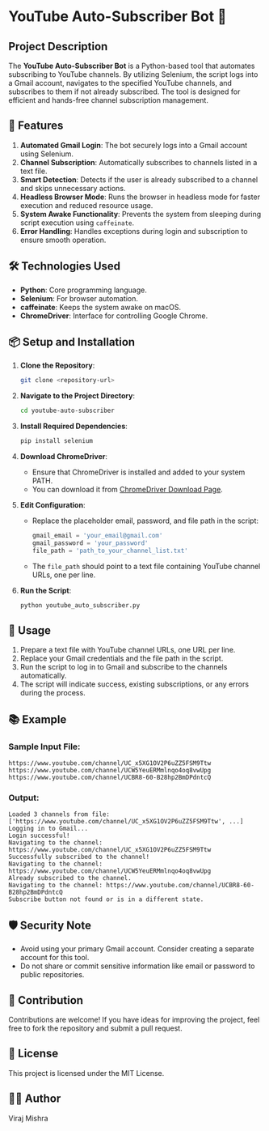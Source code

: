 # YouTube Auto-Subscriber Bot 🎥

## Project Description

The **YouTube Auto-Subscriber Bot** is a Python-based tool that automates subscribing to YouTube channels. By utilizing Selenium, the script logs into a Gmail account, navigates to the specified YouTube channels, and subscribes to them if not already subscribed. The tool is designed for efficient and hands-free channel subscription management.

## 🚀 Features

1. **Automated Gmail Login**: The bot securely logs into a Gmail account using Selenium.
2. **Channel Subscription**: Automatically subscribes to channels listed in a text file.
3. **Smart Detection**: Detects if the user is already subscribed to a channel and skips unnecessary actions.
4. **Headless Browser Mode**: Runs the browser in headless mode for faster execution and reduced resource usage.
5. **System Awake Functionality**: Prevents the system from sleeping during script execution using `caffeinate`.
6. **Error Handling**: Handles exceptions during login and subscription to ensure smooth operation.

## 🛠️ Technologies Used

- **Python**: Core programming language.
- **Selenium**: For browser automation.
- **caffeinate**: Keeps the system awake on macOS.
- **ChromeDriver**: Interface for controlling Google Chrome.

## 📦 Setup and Installation

1. **Clone the Repository**:
    ```bash
    git clone <repository-url>
    ```
2. **Navigate to the Project Directory**:
    ```bash
    cd youtube-auto-subscriber
    ```
3. **Install Required Dependencies**:
    ```bash
    pip install selenium
    ```
4. **Download ChromeDriver**:
   - Ensure that ChromeDriver is installed and added to your system PATH.
   - You can download it from [ChromeDriver Download Page](https://chromedriver.chromium.org/downloads).

5. **Edit Configuration**:
    - Replace the placeholder email, password, and file path in the script:
      ```python
      gmail_email = 'your_email@gmail.com'
      gmail_password = 'your_password'
      file_path = 'path_to_your_channel_list.txt'
      ```
    - The `file_path` should point to a text file containing YouTube channel URLs, one per line.

6. **Run the Script**:
    ```bash
    python youtube_auto_subscriber.py
    ```

## 📝 Usage

1. Prepare a text file with YouTube channel URLs, one URL per line.
2. Replace your Gmail credentials and the file path in the script.
3. Run the script to log in to Gmail and subscribe to the channels automatically.
4. The script will indicate success, existing subscriptions, or any errors during the process.

## 📚 Example

### Sample Input File:
```
https://www.youtube.com/channel/UC_x5XG1OV2P6uZZ5FSM9Ttw
https://www.youtube.com/channel/UCW5YeuERMmlnqo4oq8vwUpg
https://www.youtube.com/channel/UCBR8-60-B28hp2BmDPdntcQ
```

### Output:
```
Loaded 3 channels from file: ['https://www.youtube.com/channel/UC_x5XG1OV2P6uZZ5FSM9Ttw', ...]
Logging in to Gmail...
Login successful!
Navigating to the channel: https://www.youtube.com/channel/UC_x5XG1OV2P6uZZ5FSM9Ttw
Successfully subscribed to the channel!
Navigating to the channel: https://www.youtube.com/channel/UCW5YeuERMmlnqo4oq8vwUpg
Already subscribed to the channel.
Navigating to the channel: https://www.youtube.com/channel/UCBR8-60-B28hp2BmDPdntcQ
Subscribe button not found or is in a different state.
```

## 🛡️ Security Note

- Avoid using your primary Gmail account. Consider creating a separate account for this tool.
- Do not share or commit sensitive information like email or password to public repositories.

## 🤝 Contribution

Contributions are welcome! If you have ideas for improving the project, feel free to fork the repository and submit a pull request.

## 📝 License

This project is licensed under the MIT License.

## 👨‍💻 Author

Viraj Mishra
